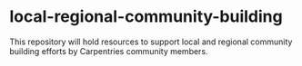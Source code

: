 # local-regional-community-building
This repository will hold resources to support local and regional community building efforts by Carpentries community members.
